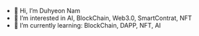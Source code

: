 - 👋 Hi, I’m Duhyeon Nam
- 👀 I’m interested in AI, BlockChain, Web3.0, SmartContrat, NFT
- 🌱 I’m currently learning: BlockChain, DAPP, NFT, AI
<!---
DuhyunKR/DuhyunKR is a ✨ special ✨ repository because its `README.md` (this file) appears on your GitHub profile.
You can click the Preview link to take a look at your changes.
--->
